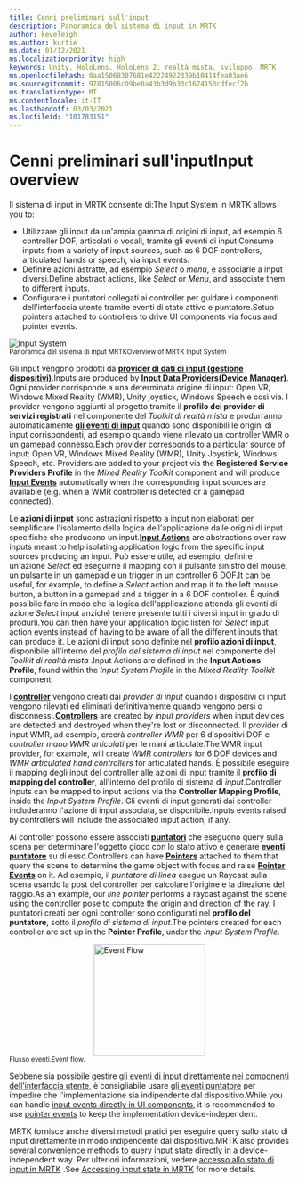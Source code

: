 ```yaml
---
title: Cenni preliminari sull'input
description: Panoramica del sistema di input in MRTK
author: keveleigh
ms.author: kurtie
ms.date: 01/12/2021
ms.localizationpriority: high
keywords: Unity, HoloLens, HoloLens 2, realtà mista, sviluppo, MRTK,
ms.openlocfilehash: 0aa15068307681e42224922339b10414fea03ae6
ms.sourcegitcommit: 97815006c09be0a43b3d9b33c1674150cdfecf2b
ms.translationtype: MT
ms.contentlocale: it-IT
ms.lasthandoff: 03/03/2021
ms.locfileid: "101783151"
---
```

# <a name="input-overview"></a><span data-ttu-id="34f7a-104">Cenni preliminari sull'input</span><span class="sxs-lookup"><span data-stu-id="34f7a-104">Input overview</span></span>

<span data-ttu-id="34f7a-105">Il sistema di input in MRTK consente di:</span><span class="sxs-lookup"><span data-stu-id="34f7a-105">The Input System in MRTK allows you to:</span></span>

- <span data-ttu-id="34f7a-106">Utilizzare gli input da un'ampia gamma di origini di input, ad esempio 6 controller DOF, articolati o vocali, tramite gli eventi di input.</span><span class="sxs-lookup"><span data-stu-id="34f7a-106">Consume inputs from a variety of input sources, such as 6 DOF controllers, articulated hands or speech, via input events.</span></span>
- <span data-ttu-id="34f7a-107">Definire azioni astratte, ad esempio *Select* o *menu*, e associarle a input diversi.</span><span class="sxs-lookup"><span data-stu-id="34f7a-107">Define abstract actions, like *Select* or *Menu*, and associate them to different inputs.</span></span>
- <span data-ttu-id="34f7a-108">Configurare i puntatori collegati ai controller per guidare i componenti dell'interfaccia utente tramite eventi di stato attivo e puntatore.</span><span class="sxs-lookup"><span data-stu-id="34f7a-108">Setup pointers attached to controllers to drive UI components via focus and pointer events.</span></span>

<img src="../Images/Input/MRTK_InputSystem.png" style="display:block;margin-left:auto;margin-right:auto;" alt="Input System">
<span data-ttu-id="34f7a-109"><sup>Panoramica del sistema di input MRTK</sup></span><span class="sxs-lookup"><span data-stu-id="34f7a-109"><sup>Overview of MRTK Input System</sup></span></span>

<span data-ttu-id="34f7a-110">Gli input vengono prodotti da [**provider di dati di input (gestione dispositivi)**](InputProviders.md).</span><span class="sxs-lookup"><span data-stu-id="34f7a-110">Inputs are produced by [**Input Data Providers(Device Manager)**](InputProviders.md).</span></span> <span data-ttu-id="34f7a-111">Ogni provider corrisponde a una determinata origine di input: Open VR, Windows Mixed Reality (WMR), Unity joystick, Windows Speech e così via. I provider vengono aggiunti al progetto tramite il **profilo dei provider di servizi registrati** nel componente del *Toolkit di realtà mista* e produrranno automaticamente [**gli eventi di input**](InputEvents.md) quando sono disponibili le origini di input corrispondenti, ad esempio quando viene rilevato un controller WMR o un gamepad connesso.</span><span class="sxs-lookup"><span data-stu-id="34f7a-111">Each provider corresponds to a particular source of input: Open VR, Windows Mixed Reality (WMR), Unity Joystick, Windows Speech, etc. Providers are added to your project via the **Registered Service Providers Profile** in the *Mixed Reality Toolkit* component and will produce [**Input Events**](InputEvents.md) automatically when the corresponding input sources are available (e.g. when a WMR controller is detected or a gamepad connected).</span></span>

<span data-ttu-id="34f7a-112">Le [**azioni di input**](InputActions.md) sono astrazioni rispetto a input non elaborati per semplificare l'isolamento della logica dell'applicazione dalle origini di input specifiche che producono un input.</span><span class="sxs-lookup"><span data-stu-id="34f7a-112">[**Input Actions**](InputActions.md) are abstractions over raw inputs meant to help isolating application logic from the specific input sources producing an input.</span></span> <span data-ttu-id="34f7a-113">Può essere utile, ad esempio, definire un'azione *Select* ed eseguirne il mapping con il pulsante sinistro del mouse, un pulsante in un gamepad e un trigger in un controller 6 DOF.</span><span class="sxs-lookup"><span data-stu-id="34f7a-113">It can be useful, for example, to define a *Select* action and map it to the left mouse button, a button in a gamepad and a trigger in a 6 DOF controller.</span></span> <span data-ttu-id="34f7a-114">È quindi possibile fare in modo che la logica dell'applicazione attenda gli eventi di azione *Select* input anziché tenere presente tutti i diversi input in grado di produrli.</span><span class="sxs-lookup"><span data-stu-id="34f7a-114">You can then have your application logic listen for *Select* input action events instead of having to be aware of all the different inputs that can produce it.</span></span> <span data-ttu-id="34f7a-115">Le azioni di input sono definite nel **profilo azioni di input**, disponibile all'interno del *profilo del sistema di input* nel componente del *Toolkit di realtà mista* .</span><span class="sxs-lookup"><span data-stu-id="34f7a-115">Input Actions are defined in the **Input Actions Profile**, found within the *Input System Profile* in the *Mixed Reality Toolkit* component.</span></span>

<span data-ttu-id="34f7a-116">I [**controller**](Controllers.md) vengono creati dai *provider di input* quando i dispositivi di input vengono rilevati ed eliminati definitivamente quando vengono persi o disconnessi.</span><span class="sxs-lookup"><span data-stu-id="34f7a-116">[**Controllers**](Controllers.md) are created by *input providers* when input devices are detected and destroyed when they're lost or disconnected.</span></span> <span data-ttu-id="34f7a-117">Il provider di input WMR, ad esempio, creerà *controller WMR* per 6 dispositivi DOF e *controller mano WMR articolati* per le mani articolate.</span><span class="sxs-lookup"><span data-stu-id="34f7a-117">The WMR input provider, for example, will create *WMR controllers* for 6 DOF devices and *WMR articulated hand controllers* for articulated hands.</span></span> <span data-ttu-id="34f7a-118">È possibile eseguire il mapping degli input del controller alle azioni di input tramite il **profilo di mapping del controller**, all'interno del profilo di sistema di *input*.</span><span class="sxs-lookup"><span data-stu-id="34f7a-118">Controller inputs can be mapped to input actions via the **Controller Mapping Profile**, inside the *Input System Profile*.</span></span> <span data-ttu-id="34f7a-119">Gli eventi di input generati dai controller includeranno l'azione di input associata, se disponibile.</span><span class="sxs-lookup"><span data-stu-id="34f7a-119">Inputs events raised by controllers will include the associated input action, if any.</span></span>

<span data-ttu-id="34f7a-120">Ai controller possono essere associati [**puntatori**](Pointers.md) che eseguono query sulla scena per determinare l'oggetto gioco con lo stato attivo e generare [**eventi puntatore**](Pointers.md#pointer-event-interfaces) su di esso.</span><span class="sxs-lookup"><span data-stu-id="34f7a-120">Controllers can have [**Pointers**](Pointers.md) attached to them that query the scene to determine the game object with focus and raise [**Pointer Events**](Pointers.md#pointer-event-interfaces) on it.</span></span> <span data-ttu-id="34f7a-121">Ad esempio, il *puntatore di linea* esegue un Raycast sulla scena usando la post del controller per calcolare l'origine e la direzione del raggio.</span><span class="sxs-lookup"><span data-stu-id="34f7a-121">As an example, our *line pointer* performs a raycast against the scene using the controller pose to compute the origin and direction of the ray.</span></span> <span data-ttu-id="34f7a-122">I puntatori creati per ogni controller sono configurati nel **profilo del puntatore**, sotto il *profilo di sistema di input*.</span><span class="sxs-lookup"><span data-stu-id="34f7a-122">The pointers created for each controller are set up in the **Pointer Profile**, under the *Input System Profile*.</span></span>

<img src="../Images/Input/MRTK_Input_EventFlow.png" width="200px" style="display:block;margin-left:auto;margin-right:auto;" alt="Event Flow">
<span data-ttu-id="34f7a-123"><sup>Flusso eventi.</sup></span><span class="sxs-lookup"><span data-stu-id="34f7a-123"><sup>Event flow.</sup></span></span>

<span data-ttu-id="34f7a-124">Sebbene sia possibile gestire [gli eventi di input direttamente nei componenti dell'interfaccia utente](InputEvents.md), è consigliabile usare [gli eventi puntatore](pointers.md#pointer-event-interfaces) per impedire che l'implementazione sia indipendente dal dispositivo.</span><span class="sxs-lookup"><span data-stu-id="34f7a-124">While you can handle [input events directly in UI components](InputEvents.md), it is recommended to use [pointer events](pointers.md#pointer-event-interfaces) to keep the implementation device-independent.</span></span>

<span data-ttu-id="34f7a-125">MRTK fornisce anche diversi metodi pratici per eseguire query sullo stato di input direttamente in modo indipendente dal dispositivo.</span><span class="sxs-lookup"><span data-stu-id="34f7a-125">MRTK also provides several convenience methods to query input state directly in a device-independent way.</span></span> <span data-ttu-id="34f7a-126">Per ulteriori informazioni, vedere [accesso allo stato di input in MRTK](InputState.md) .</span><span class="sxs-lookup"><span data-stu-id="34f7a-126">See [Accessing input state in MRTK](InputState.md) for more details.</span></span>
